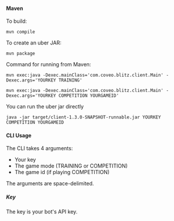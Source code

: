#### Maven

To build:

    mvn compile

To create an uber JAR:

    mvn package
    
Command for running from Maven:

    mvn exec:java -Dexec.mainClass='com.coveo.blitz.client.Main' -Dexec.args='YOURKEY TRAINING'

    mvn exec:java -Dexec.mainClass='com.coveo.blitz.client.Main' -Dexec.args='YOURKEY COMPETITION YOURGAMEID'

You can run the uber jar directly

    java -jar target/client-1.3.0-SNAPSHOT-runnable.jar YOURKEY COMPETITION YOURGAMEID

#### CLI Usage

The CLI takes 4 arguments:

* Your key
* The game mode (TRAINING or COMPETITION)
* The game id (if playing COMPETITION)

The arguments are space-delimited.

##### Key
The key is your bot's API key.

